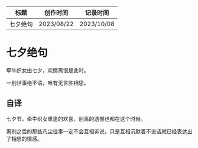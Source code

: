 | 标题     | 创作时间   | 记录时间   |
| -------- | ---------- | ---------- |
| 七夕绝句 | 2023/08/22 | 2023/10/08 |

# 七夕绝句

牵牛织女由七夕，欢情离恨是此时。

一别世事绝不语，唯有无言胜相思。

## 自译

七夕节，牵牛织女重逢的欢喜，别离的遗憾也都在这个时候。

离别之后的那些凡尘往事一定不会互相诉说，只是互相沉默着不说话就已经表达出了相思的情感。

